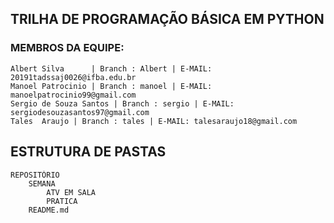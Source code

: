 ## TRILHA DE PROGRAMAÇÃO BÁSICA EM PYTHON

### MEMBROS DA EQUIPE:
    Albert Silva      | Branch : Albert | E-MAIL: 20191tadssaj0026@ifba.edu.br
    Manoel Patrocinio | Branch : manoel | E-MAIL: manoelpatrocinio99@gmail.com
    Sergio de Souza Santos | Branch : sergio | E-MAIL: sergiodesouzasantos97@gmail.com
    Tales  Araujo | Branch : tales | E-MAIL: talesaraujo18@gmail.com

## ESTRUTURA DE PASTAS
    REPOSITÓRIO
        SEMANA
            ATV EM SALA
            PRATICA
        README.md

